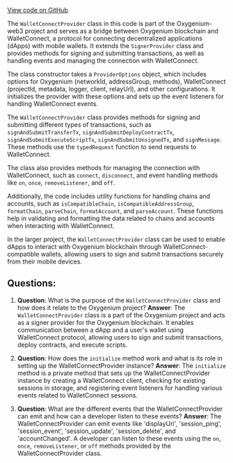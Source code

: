 [View code on GitHub](https://github.com/oxygenium-network/oxygenium-web3/packages/walletconnect/src/provider.ts)

The `WalletConnectProvider` class in this code is part of the Oxygenium-web3 project and serves as a bridge between Oxygenium blockchain and WalletConnect, a protocol for connecting decentralized applications (dApps) with mobile wallets. It extends the `SignerProvider` class and provides methods for signing and submitting transactions, as well as handling events and managing the connection with WalletConnect.

The class constructor takes a `ProviderOptions` object, which includes options for Oxygenium (networkId, addressGroup, methods), WalletConnect (projectId, metadata, logger, client, relayUrl), and other configurations. It initializes the provider with these options and sets up the event listeners for handling WalletConnect events.

The `WalletConnectProvider` class provides methods for signing and submitting different types of transactions, such as `signAndSubmitTransferTx`, `signAndSubmitDeployContractTx`, `signAndSubmitExecuteScriptTx`, `signAndSubmitUnsignedTx`, and `signMessage`. These methods use the `typedRequest` function to send requests to WalletConnect.

The class also provides methods for managing the connection with WalletConnect, such as `connect`, `disconnect`, and event handling methods like `on`, `once`, `removeListener`, and `off`.

Additionally, the code includes utility functions for handling chains and accounts, such as `isCompatibleChain`, `isCompatibleAddressGroup`, `formatChain`, `parseChain`, `formatAccount`, and `parseAccount`. These functions help in validating and formatting the data related to chains and accounts when interacting with WalletConnect.

In the larger project, the `WalletConnectProvider` class can be used to enable dApps to interact with Oxygenium blockchain through WalletConnect-compatible wallets, allowing users to sign and submit transactions securely from their mobile devices.
## Questions: 
 1. **Question**: What is the purpose of the `WalletConnectProvider` class and how does it relate to the Oxygenium project?
   **Answer**: The `WalletConnectProvider` class is a part of the Oxygenium project and acts as a signer provider for the Oxygenium blockchain. It enables communication between a dApp and a user's wallet using WalletConnect protocol, allowing users to sign and submit transactions, deploy contracts, and execute scripts.

2. **Question**: How does the `initialize` method work and what is its role in setting up the WalletConnectProvider instance?
   **Answer**: The `initialize` method is a private method that sets up the WalletConnectProvider instance by creating a WalletConnect client, checking for existing sessions in storage, and registering event listeners for handling various events related to WalletConnect sessions.

3. **Question**: What are the different events that the WalletConnectProvider can emit and how can a developer listen to these events?
   **Answer**: The WalletConnectProvider can emit events like 'displayUri', 'session_ping', 'session_event', 'session_update', 'session_delete', and 'accountChanged'. A developer can listen to these events using the `on`, `once`, `removeListener`, or `off` methods provided by the WalletConnectProvider class.